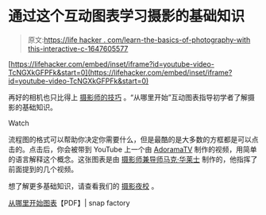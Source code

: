 # 通过这个互动图表学习摄影的基础知识

> 原文:[https://life hacker . com/learn-the-basics-of-photography-with this-interactive-c-1647605577](https://lifehacker.com/learn-the-basics-of-photography-with-this-interactive-c-1647605577)

 [https://lifehacker.com/embed/inset/iframe?id=youtube-video-TcNGXkGFPFk&start=0](https://lifehacker.com/embed/inset/iframe?id=youtube-video-TcNGXkGFPFk&start=0) 

再好的相机也只比得上 [摄影师的技巧](https://lifehacker.com/basics-of-photography-the-complete-guide-5815742) 。“从哪里开始”互动图表指导初学者了解摄影的基础知识。

Watch

流程图的格式可以帮助你决定你需要什么，但是最酷的是大多数的方框都是可以点击的。点击后，你会被带到 YouTube 上一个由 [AdoramaTV](http://adoramatv.com) 制作的视频，用简单的语言解释这个概念。这张图表是由 [摄影师兼导师马克·华莱士](http://blog.snapfactory.com/) 制作的，他指挥了前面提到的几个视频。

想了解更多基础知识，请查看我们的 [摄影夜校](https://lifehacker.com/basics-of-photography-the-complete-guide-5815742) 。

[从哪里开始图表](http://www.snapfactory.com/startchart/where-to-start-chart.pdf)【PDF】| snap factory